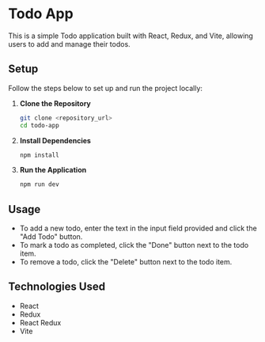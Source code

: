 # Todo App

This is a simple Todo application built with React, Redux, and Vite, allowing users to add and manage their todos.

## Setup

Follow the steps below to set up and run the project locally:

1. **Clone the Repository**

    ```bash
    git clone <repository_url>
    cd todo-app
    ```

2. **Install Dependencies**

    ```bash
    npm install
    ```

3. **Run the Application**

    ```bash
    npm run dev
    ```


## Usage

- To add a new todo, enter the text in the input field provided and click the "Add Todo" button.
- To mark a todo as completed, click the "Done" button next to the todo item.
- To remove a todo, click the "Delete" button next to the todo item.

## Technologies Used

- React
- Redux
- React Redux
- Vite


